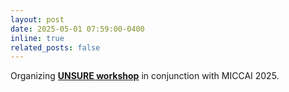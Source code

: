 ```yaml
---
layout: post
date: 2025-05-01 07:59:00-0400
inline: true
related_posts: false
---
```


Organizing **[UNSURE workshop](https://unsuremiccai.github.io)** in conjunction with MICCAI 2025.